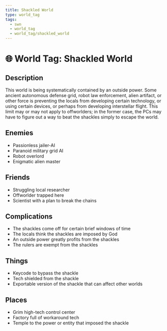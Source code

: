 ```yaml
---
title: Shackled World
type: world_tag
tags:
  - swn
  - world_tag
  - world_tag/shackled_world
---
```

# 🌐 World Tag: Shackled World

## Description
This world is being systematically contained by an outside power. Some ancient autonomous defense grid, robot law enforcement, alien artifact, or other force is preventing the locals from developing certain technology, or using certain devices, or perhaps from developing interstellar flight. This limit may or may not apply to offworlders; in the former case, the PCs may have to figure out a way to beat the shackles simply to escape the world.
## Enemies
- Passionless jailer-AI
- Paranoid military grid AI
- Robot overlord
- Enigmatic alien master

## Friends
- Struggling local researcher
- Offworlder trapped here
- Scientist with a plan to break the chains

## Complications
- The shackles come off for certain brief windows of time
- The locals think the shackles are imposed by God
- An outside power greatly profits from the shackles
- The rulers are exempt from the shackles

## Things
- Keycode to bypass the shackle
- Tech shielded from the shackle
- Exportable version of the shackle that can affect other worlds

## Places
- Grim high-tech control center
- Factory full of workaround tech
- Temple to the power or entity that imposed the shackle

